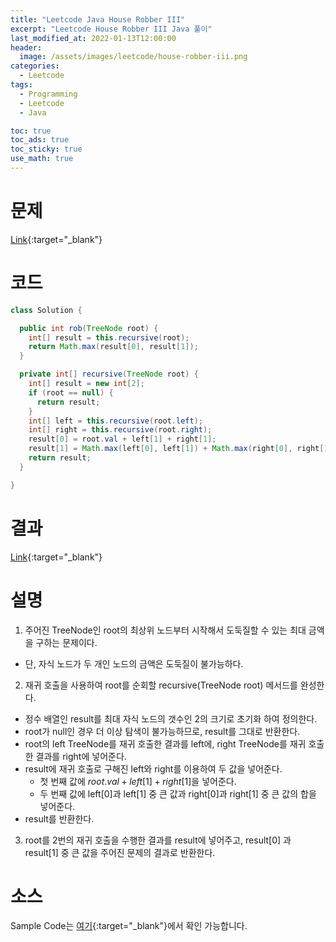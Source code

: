 ```yaml
---
title: "Leetcode Java House Robber III"
excerpt: "Leetcode House Robber III Java 풀이"
last_modified_at: 2022-01-13T12:00:00
header:
  image: /assets/images/leetcode/house-robber-iii.png
categories:
  - Leetcode
tags:
  - Programming
  - Leetcode
  - Java

toc: true
toc_ads: true
toc_sticky: true
use_math: true
---
```

# 문제
[Link](https://leetcode.com/problems/house-robber-iii/){:target="_blank"}

# 코드
```java
class Solution {

  public int rob(TreeNode root) {
    int[] result = this.recursive(root);
    return Math.max(result[0], result[1]);
  }

  private int[] recursive(TreeNode root) {
    int[] result = new int[2];
    if (root == null) {
      return result;
    }
    int[] left = this.recursive(root.left);
    int[] right = this.recursive(root.right);
    result[0] = root.val + left[1] + right[1];
    result[1] = Math.max(left[0], left[1]) + Math.max(right[0], right[1]);
    return result;
  }

}
```

# 결과
[Link](https://leetcode.com/submissions/detail/618697308/){:target="_blank"}

# 설명
1. 주어진 TreeNode인 root의 최상위 노드부터 시작해서 도둑질할 수 있는 최대 금액을 구하는 문제이다.
- 단, 자식 노드가 두 개인 노드의 금액은 도둑질이 불가능하다.

2. 재귀 호출을 사용하여 root를 순회할 recursive(TreeNode root) 메서드를 완성한다.
- 정수 배열인 result를 최대 자식 노드의 갯수인 2의 크기로 초기화 하여 정의한다.
- root가 null인 경우 더 이상 탐색이 불가능하므로, result를 그대로 반환한다.
- root의 left TreeNode를 재귀 호출한 결과를 left에, right TreeNode를 재귀 호출한 결과를 right에 넣어준다.
- result에 재귀 호출로 구해진 left와 right를 이용하여 두 값을 넣어준다.
  - 첫 번째 값에 $root.val + left[1] + right[1]$을 넣어준다.
  - 두 번째 값에 left[0]과 left[1] 중 큰 값과 right[0]과 right[1] 중 큰 값의 합을 넣어준다.
- result를 반환한다.

3. root를 2번의 재귀 호출을 수행한 결과를 result에 넣어주고, result[0] 과 result[1] 중 큰 값을 주어진 문제의 결과로 반환한다.

# 소스
Sample Code는 [여기](https://github.com/GracefulSoul/leetcode/blob/master/src/main/java/gracefulsoul/problems/HouseRobberIII.java){:target="_blank"}에서 확인 가능합니다.